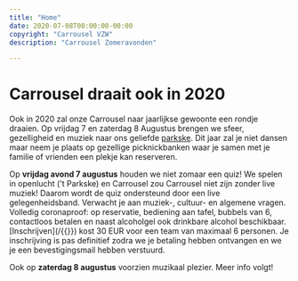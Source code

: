 ```yaml
---
title: "Home"
date: 2020-07-08T00:00:00-00:00
copyright: "Carrousel VZW"
description: "Carrousel Zomeravonden"

---
```


# Carrousel draait ook in 2020

Ook in 2020 zal onze Carrousel naar jaarlijkse gewoonte een rondje draaien.  Op vrijdag 7 en zaterdag 8 Augustus brengen we sfeer, gezelligheid en muziek naar ons geliefde [parkske](/locatie/). Dit jaar zal je niet dansen maar neem je plaats op gezellige picknickbanken waar je samen met je familie of vrienden een plekje kan reserveren.

Op **vrijdag avond 7 augustus** houden we niet zomaar een quiz! We spelen in openlucht ('t Parkske) en Carrousel zou Carrousel niet zijn zonder live muziek! Daarom wordt de quiz ondersteund door een live gelegenheidsband. Verwacht je aan muziek-, cultuur- en algemene vragen.
Volledig coronaproof: op reservatie, bediening aan tafel, bubbels van 6, contactloos betalen en naast alcoholgel ook drinkbare alcohol beschikbaar. 
[Inschrijven](/{{<param inschrijving_quiz_url>}}) kost 30 EUR voor een team van maximaal 6 personen. Je inschrijving is pas definitief zodra we je betaling hebben ontvangen en we je een bevestigingsmail hebben verstuurd.

Ook op **zaterdag 8 augustus** voorzien muzikaal plezier. Meer info volgt!
